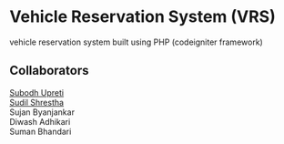 Vehicle Reservation System (VRS)
===

vehicle reservation system built using PHP (codeigniter framework)


Collaborators
--------------
<a href="http://github.com/subodhu">Subodh Upreti</a><br>
<a href="http://github.com/sudilshr">Sudil Shrestha</a><br>
Sujan Byanjankar<br>
Diwash Adhikari<br>
Suman Bhandari<br>
